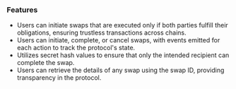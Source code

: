 ### Features
- Users can initiate swaps that are executed only if both parties fulfill their obligations, ensuring trustless transactions across chains.
- Users can initiate, complete, or cancel swaps, with events emitted for each action to track the protocol's state.
- Utilizes secret hash values to ensure that only the intended recipient can complete the swap.
- Users can retrieve the details of any swap using the swap ID, providing transparency in the protocol.
